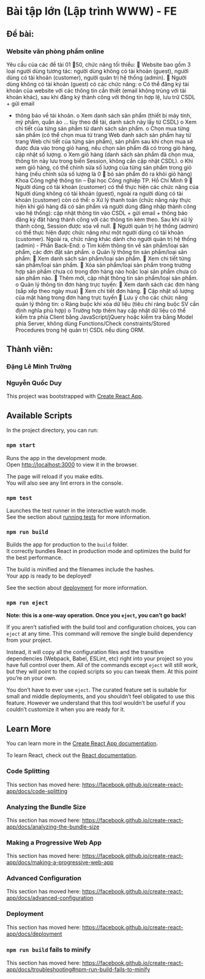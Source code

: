 # Bài tập lớn (Lập trình WWW) - FE
## Đề bài:
### Website văn phòng phẩm online
Yêu cầu của các đề tài 01 50, chức năng tối thiểu:
 Website bao gồm 3 loại người dùng tương tác: người dùng không có tài khoản (guest), người dùng
có tài khoản (customer), người quản trị hệ thống (admin).
 Người dùng không có tài khoản (guest) có các chức năng:
o Có thể đăng ký tài khoản của website với các thông tin cần thiết (email không trùng với tài
khoản khác), sau khi đăng ký thành công với thông tin hợp lệ, lưu trữ CSDL + gửi email
+ thông báo về tài khoản.
o Xem danh sách sản phẩm (thiết bị máy tính, mỹ phẩm, quần áo ... tùy theo đề tài, danh sách
này lấy từ CSDL)
o Xem chi tiết của từng sản phẩm từ danh sách sản phẩm.
o Chọn mua từng sản phẩm (có thể chọn mua từ trang Web danh sách sản phẩm hay từ trang
Web chi tiết của từng sản phẩm), sản phẩm sau khi chọn mua sẽ được đưa vào trong giỏ
hang, nếu chọn sản phẩm đã có trong giỏ hàng, cập nhật số lượng.
o Xem giỏ hàng (danh sách sản phẩm đã chọn mua, thông tin này lưu trong biến Session,
không cần cập nhật CSDL).
o Khi xem giỏ hàng, có thể chỉnh sửa số lượng của từng sản phẩm trong giỏ hàng (nếu chỉnh
sửa số lượng là 0  bỏ sản phẩm đó ra khỏi giỏ hàng)
Khoa Công nghệ thông tin – Đại học Công nghiệp TP. Hồ Chí Minh 9
 Người dùng có tài khoản (customer) có thể thực hiện các chức năng của Người dùng không có tài
khoản (guest), ngoài ra người dùng có tài khoản (customer) còn có thể:
o Xử lý thanh toán (chức năng này thực hiện khi giỏ hàng đã có sản phẩm và người dùng
đăng nhập thành công vào hệ thống): cập nhật thông tin vào CSDL + gửi email + thông
báo đăng ký đặt hàng thành công với các thông tin kèm theo. Sau khi xử lý thành công,
Session được xóa về null.
 Người quản trị hệ thống (admin) có thể thực hiện được chức năng như một người dùng có tài
khoản (customer). Ngoài ra, chức năng khác dành cho người quản trị hệ thống (admin) - Phần
Back-End:
o Tìm kiếm thông tin về sản phẩm/loại sản phẩm, các đơn đặt sản phẩm.
o Quản lý thông tin sản phẩm/loại sản phẩm:
 Xem danh sách sản phẩm/loại sản phẩm.
 Xem chi tiết từng sản phẩm/loại sản phẩm.
 Xóa sản phẩm/loại sản phẩm trong trường hợp sản phẩm chưa có trong đơn hàng
nào hoặc loại sản phẩm chưa có sản phẩm nào.
 Thêm mới, cập nhật thông tin sản phẩm/loại sản phẩm.
o Quản lý thông tin đơn hàng trực tuyến:
 Xem danh sách các đơn hàng (sắp xếp theo ngày mua)
 Xem chi tiết đơn hàng.
 Cập nhật số lượng của mặt hàng trong đơn hàng trực tuyến
 Lưu ý cho các chức năng quản lý thông tin:
o Ràng buộc khi xóa dữ liệu (tiêu chí ràng buộc SV cần định nghĩa phù hợp)
o Trường hợp thêm hay cập nhật dữ liệu có thể kiểm tra phía Client bằng JavaScript/jQuery
hoặc kiểm tra bằng Model phía Server, không dùng Functions/Check constraints/Stored
Procedures trong hệ quản trị CSDL nếu dùng ORM.
## Thành viên:
### Đặng Lê Minh Trường
### Nguyễn Quốc Duy

This project was bootstrapped with [Create React App](https://github.com/facebook/create-react-app).

## Available Scripts

In the project directory, you can run:

### `npm start`

Runs the app in the development mode.<br />
Open [http://localhost:3000](http://localhost:3000) to view it in the browser.

The page will reload if you make edits.<br />
You will also see any lint errors in the console.

### `npm test`

Launches the test runner in the interactive watch mode.<br />
See the section about [running tests](https://facebook.github.io/create-react-app/docs/running-tests) for more information.

### `npm run build`

Builds the app for production to the `build` folder.<br />
It correctly bundles React in production mode and optimizes the build for the best performance.

The build is minified and the filenames include the hashes.<br />
Your app is ready to be deployed!

See the section about [deployment](https://facebook.github.io/create-react-app/docs/deployment) for more information.

### `npm run eject`

**Note: this is a one-way operation. Once you `eject`, you can’t go back!**

If you aren’t satisfied with the build tool and configuration choices, you can `eject` at any time. This command will remove the single build dependency from your project.

Instead, it will copy all the configuration files and the transitive dependencies (Webpack, Babel, ESLint, etc) right into your project so you have full control over them. All of the commands except `eject` will still work, but they will point to the copied scripts so you can tweak them. At this point you’re on your own.

You don’t have to ever use `eject`. The curated feature set is suitable for small and middle deployments, and you shouldn’t feel obligated to use this feature. However we understand that this tool wouldn’t be useful if you couldn’t customize it when you are ready for it.

## Learn More

You can learn more in the [Create React App documentation](https://facebook.github.io/create-react-app/docs/getting-started).

To learn React, check out the [React documentation](https://reactjs.org/).

### Code Splitting

This section has moved here: https://facebook.github.io/create-react-app/docs/code-splitting

### Analyzing the Bundle Size

This section has moved here: https://facebook.github.io/create-react-app/docs/analyzing-the-bundle-size

### Making a Progressive Web App

This section has moved here: https://facebook.github.io/create-react-app/docs/making-a-progressive-web-app

### Advanced Configuration

This section has moved here: https://facebook.github.io/create-react-app/docs/advanced-configuration

### Deployment

This section has moved here: https://facebook.github.io/create-react-app/docs/deployment

### `npm run build` fails to minify

This section has moved here: https://facebook.github.io/create-react-app/docs/troubleshooting#npm-run-build-fails-to-minify
